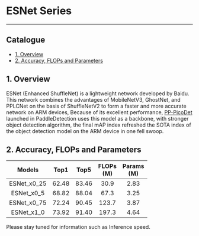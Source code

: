 # ESNet Series
---
## Catalogue

* [1. Overview](#1)
* [2. Accuracy, FLOPs and Parameters](#2)

<a name='1'></a>
## 1. Overview

ESNet (Enhanced ShuffleNet) is a lightweight network developed by Baidu. This network combines the advantages of MobileNetV3, GhostNet, and PPLCNet on the basis of ShuffleNetV2 to form a faster and more accurate network on ARM devices, Because of its excellent performance, [PP-PicoDet](https://github.com/PaddlePaddle/PaddleDetection/tree/release/2.3/configs/picodet) launched in PaddleDetection uses this model as a backbone, with stronger object detection algorithm, the final mAP index refreshed the SOTA index of the object detection model on the ARM device in one fell swoop.

<a name='2'></a>
## 2. Accuracy, FLOPs and Parameters

| Models | Top1 | Top5 | FLOPs<br>(M) | Params<br/>(M) |
|:--:|:--:|:--:|:--:|:--:|
| ESNet_x0_25 | 62.48 | 83.46 | 30.9 | 2.83 |
| ESNet_x0_5 | 68.82 | 88.04 | 67.3 | 3.25 |
| ESNet_x0_75 | 72.24 | 90.45 | 123.7 | 3.87 |
| ESNet_x1_0 | 73.92 | 91.40 | 197.3 | 4.64 |

Please stay tuned for information such as Inference speed.
